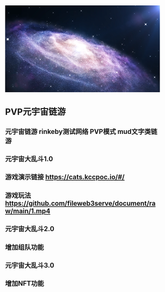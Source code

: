 ![image](https://github.com/fileweb3serve/document/blob/main/yyy.png) <br>

# PVP元宇宙链游 <br>

## 元宇宙链游 rinkeby测试网络  PVP模式  mud文字类链游 <br>

## 元宇宙大乱斗1.0

## 游戏演示链接 https://cats.kccpoc.io/#/  <br>

## 游戏玩法 https://github.com/fileweb3serve/document/raw/main/1.mp4 <br>

## 元宇宙大乱斗2.0 <br>

## 增加组队功能 <br>

## 元宇宙大乱斗3.0 <br>

## 增加NFT功能 <br>


